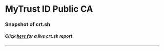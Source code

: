 # MyTrust ID Public CA
### Snapshot of crt.sh
##### Click [here](https://crt.sh/?q=D50F19C9AE59A64F52AE73B037220C663020ACF7345393D317898EB948F4675D) for a live crt.sh report

---
